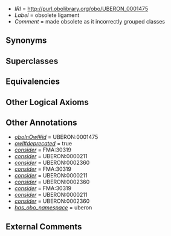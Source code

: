  * *IRI* = http://purl.obolibrary.org/obo/UBERON_0001475
 * *Label* = obsolete ligament
 * *Comment* = made obsolete as it incorrectly grouped classes

## Synonyms


## Superclasses


## Equivalencies


## Other Logical Axioms


## Other Annotations

 * *[oboInOwl#id](../../id/oboInOwl#id.md)* = UBERON:0001475
 * *[owl#deprecated](../../ed/owl#deprecated.md)* = true
 * *[consider](../../er/oboInOwl#consider.md)* = FMA:30319
 * *[consider](../../er/oboInOwl#consider.md)* = UBERON:0000211
 * *[consider](../../er/oboInOwl#consider.md)* = UBERON:0002360
 * *[consider](../../er/oboInOwl#consider.md)* = FMA:30319
 * *[consider](../../er/oboInOwl#consider.md)* = UBERON:0000211
 * *[consider](../../er/oboInOwl#consider.md)* = UBERON:0002360
 * *[consider](../../er/oboInOwl#consider.md)* = FMA:30319
 * *[consider](../../er/oboInOwl#consider.md)* = UBERON:0000211
 * *[consider](../../er/oboInOwl#consider.md)* = UBERON:0002360
 * *[has_obo_namespace](../../ce/oboInOwl#hasOBONamespace.md)* = uberon

## External Comments

